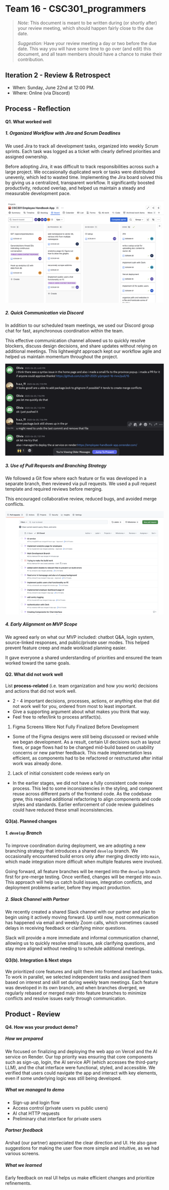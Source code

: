 # Team 16 - CSC301_programmers

 > _Note:_ This document is meant to be written during (or shortly after) your review meeting, which should happen fairly close to the due date.      
 >      
 > _Suggestion:_ Have your review meeting a day or two before the due date. This way you will have some time to go over (and edit) this document, and all team members should have a chance to make their contribution.


## Iteration 2 - Review & Retrospect

 * When: Sunday, June 22nd at 12:00 PM.
 * Where: Online (via Discord)

## Process - Reflection


#### Q1. What worked well

##### 1. Organized Workflow with Jira and Scrum Deadlines

We used Jira to track all development tasks, organized into weekly Scrum sprints. Each task was logged as a ticket with clearly defined priorities and assigned ownership.

Before adopting Jira, it was difficult to track responsibilities across such a large project. We occasionally duplicated work or tasks were distributed unevenly, which led to wasted time. Implementing the Jira board solved this by giving us a centralized, transparent workflow. It significantly boosted productivity, reduced overlap, and helped us maintain a steady and measurable development pace.

![Jira board](images/jira.png)

##### 2. Quick Communication via Discord

In addition to our scheduled team meetings, we used our Discord group chat for fast, asynchronous coordination within the team.

This effective communication channel allowed us to quickly resolve blockers, discuss design decisions, and share updates without relying on additional meetings. This lightweight approach kept our workflow agile and helped us maintain momentum throughout the project.

![Discord](images/discord.png)

##### 3. Use of Pull Requests and Branching Strategy

We followed a Git flow where each feature or fix was developed in a separate branch, then reviewed via pull requests. We used a pull request template and required reviews before merging.

This encouraged collaborative review, reduced bugs, and avoided merge conflicts.

![PRs](images/prs.png)

##### 4. Early Alignment on MVP Scope

We agreed early on what our MVP included: chatbot Q\&A, login system, source-linked responses, and public/private user modes. This helped prevent feature creep and made workload planning easier.

It gave everyone a shared understanding of priorities and ensured the team worked toward the same goals.

#### Q2. What did not work well

List **process-related** (i.e. team organization and how you work) decisions and actions that did not work well.

 * 2 - 4 important decisions, processes, actions, or anything else that did not work well for you, ordered from most to least important.
 * Give a supporting argument about what makes you think that way.
 * Feel free to refer/link to process artifact(s).

1. Figma Screens Were Not Fully Finalized Before Development
- Some of the Figma designs were still being discussed or revised while we began development. As a result, certain UI decisions such as layout fixes, or page flows had to be changed mid-build based on usability concerns or new partner feedback. This made implementation less efficient, as components had to be refactored or restructured after initial work was already done.

2. Lack of initial consistent code reviews early on
- In the earlier stages, we did not have a fully consistent code review process. This led to some inconsistencies in the styling, and component reuse across different parts of the frontend code. As the codebase grew, this required additional refactoring to align components and code styles and standards. Earlier enforcement of code review guidelines could have reduced these small inconsistencies.

#### Q3(a). Planned changes

##### 1. `develop` Branch
To improve coordination during deployment, we are adopting a new branching strategy that introduces a shared `develop` branch. We occasionally encountered build errors only after merging directly into `main`, which made integration more difficult when multiple features were involved.

Going forward, all feature branches will be merged into the `develop` branch first for pre-merge testing. Once verified, changes will be merged into `main`. This approach will help us catch build issues, integration conflicts, and deployment problems earlier, before they impact production.

##### 2. Slack Channel with Partner
We recently created a shared Slack channel with our partner and plan to begin using it actively moving forward. Up until now, most communication has happened via email and weekly Zoom calls, which sometimes caused delays in receiving feedback or clarifying minor questions.

Slack will provide a more immediate and informal communication channel, allowing us to quickly resolve small issues, ask clarifying questions, and stay more aligned without needing to schedule additional meetings.

#### Q3(b). Integration & Next steps

We prioritized core features and split them into frontend and backend tasks. To work in parallel, we selected independent tasks and assigned them based on interest and skill set during weekly team meetings. Each feature was developed in its own branch, and when branches diverged, we regularly rebased or merged main into feature branches to minimize conflicts and resolve issues early through communication.

## Product - Review

#### Q4. How was your product demo?
##### How we prepared
We focused on finalizing and deploying the web app on Vercel and the AI service on Render. Our top priority was ensuring that core components such as sign-up, login, the AI service API (which accesses the third-party LLM), and the chat interface were functional, styled, and accessible. We verified that users could navigate the app and interact with key elements, even if some underlying logic was still being developed.

##### What we managed to demo
- Sign-up and login flow
- Access control (private users vs public users)
- AI chat HTTP requests
- Preliminary chat interface for private users

##### Partner feedback
Arshad (our partner) appreciated the clear direction and UI. He also gave suggestions for making the user flow more simple and intuitive, as we had various screens. 

##### What we learned
Early feedback on real UI helps us make efficient changes and prioritize refinements.